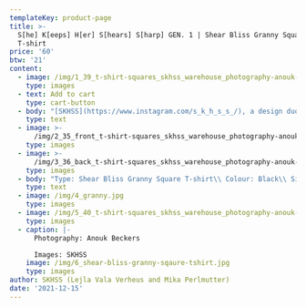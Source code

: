 ```yaml
---
templateKey: product-page
title: >-
  S[he] K[eeps] H[er] S[hears] S[harp] GEN. 1 | Shear Bliss Granny Square
  T-shirt
price: '60'
btw: '21'
content:
  - image: /img/1_39_t-shirt-squares_skhss_warehouse_photography-anouk-beckers.jpg
    type: images
  - text: Add to cart
    type: cart-button
  - body: "[SKHSS](https://www.instagram.com/s_k_h_s_s_/), a design duo consisting of Lejla Vala Verheus and Mika Perlmutter, centres around a deep exploration of traditional and contemporary female-driven textile crafts and a feminization of utility wear and objects. Expanding upon the relationship between function and decoration, SKHSS juxtaposes intricate historic techniques such as crochet with modern printing methods. The aim of the project is to reintegrate discarded materials back into daily life. Through prolonging the usage of textile crafts in the medium of fashion, the boundaries between techniques and aesthetics of past-present-future are ultimately blended and blurred. \r\n\n\r\n\nThe work of SKHSS takes the shape of a collection of hand-crafted garments made from thrifted t-shirts and sweatshirts adapted with additional materials and techniques like yarn, reflective heat foil, dyes and bleach. The prints engage with the multiple layers of information retrieved from crochet charts, which both instruct how to crochet and at the same time describe the crochet visually. These charts are intricately coded diagrams that use a universal language of symbols. Through reading (crochet) code, recreating and creating new code, SKHSS traces and builds upon this historic information. To imbue the garment with its history and immortalize all the hands at play, footnotes are placed on the inside of the garments, tracing the origin of the elements on the garment."
    type: text
  - image: >-
      /img/2_35_front_t-shirt-squares_skhss_warehouse_photography-anouk-beckers.jpg
    type: images
  - image: >-
      /img/3_36_back_t-shirt-squares_skhss_warehouse_photography-anouk-beckers.jpg
    type: images
  - body: "Type: Shear Bliss Granny Square T-shirt\\ Colour: Black\\ Size: S\\ Material: 100% cotton\n\nCare instructions:\r Wash 30°C inside out.\r Don’t iron. \rDon’t bleach."
    type: text
  - image: /img/4_granny.jpg
    type: images
  - image: /img/5_40_t-shirt-squares_skhss_warehouse_photography-anouk-beckers.jpg
    type: images
  - caption: |-
      Photography: Anouk Beckers

      Images: SKHSS
    image: /img/6_shear-bliss-granny-sqaure-tshirt.jpg
    type: images
author: SKHSS (Lejla Vala Verheus and Mika Perlmutter)
date: '2021-12-15'
---
```


